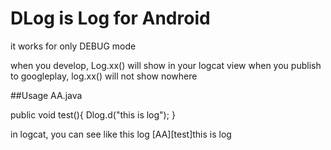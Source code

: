 # DLog is Log for Android

it works for only DEBUG mode

when you develop, Log.xx() will show in your logcat view
when you publish to googleplay, log.xx() will not show nowhere

##Usage
AA.java

public void test(){
Dlog.d("this is log");
}



in logcat, you can see like this log
[AA][test]this is log
